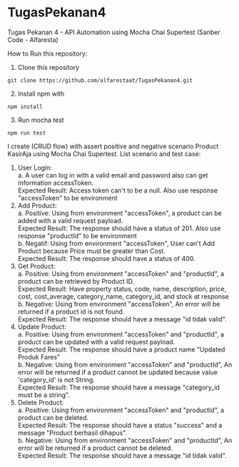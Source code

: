 # TugasPekanan4
Tugas Pekanan 4 - API Automation using Mocha Chai Supertest (Sanber Code - Alfaresta)

How to Run this repository:
1. Clone this repository
```
git clone https://github.com/alfarestaat/TugasPekanan4.git
```
2. Install npm with
```
npm install
```
3. Run mocha test
```
npm run test
```

I create (CRUD flow) with assert positive and negative scenario Product KasirAja using Mocha Chai Supertest.
List scenario and test case:
1. User Login: 
    <br>a. A user can log in with a valid email and password also can get information accessToken.
    <br>Expected Result: Access token can't to be a null. Also use response "accessToken" to be environment
2. Add Product: 
    <br>a. Positive: Using from environment "accessToken", a product can be added with a valid request payload. 
    <br>Expected Result: The response should have a status of 201. Also use response "productId" to be environment
    <br>b. Negatif: Using from environment "accessToken", User can't Add Product because Price must be greater than Cost. 
    <br>Expected Result: The response should have a status of 400.
3. Get Product: 
    <br>a. Positive: Using from environment "accessToken" and "productId", a product can be retrieved by Product ID. 
    <br>Expected Result: Have property status, code, name, description, price, cost, cost_average, category_name, category_id, and stock at response
    <br>b. Negative: Using from environment "accessToken", An error will be returned if a product id is not found. 
    <br>Expected Result: The response should have a message "id tidak valid".
4. Update Product: 
    <br>a. Positive: Using from environment "accessToken" and "productId", a product can be updated with a valid request payload. 
    <br>Expected Result: The response should have a product name "Updated Produk Fares"
    <br>b. Negative: Using from environment "accessToken" and "productId", An error will be returned if a product cannot be updated because value 'category_id' is not String. 
    <br>Expected Result: The response should have a message "category_id must be a string".
5. Delete Product: 
    <br>a. Positive: Using from environment "accessToken" and "productId", a product can be deleted. 
    <br>Expected Result: The response should have a status "success" and a message "Product berhasil dihapus".
    <br>b. Negative: Using from environment "accessToken" and "productId", An error will be returned if a product cannot be deleted. 
    <br>Expected Result: The response should have a message "id tidak valid".